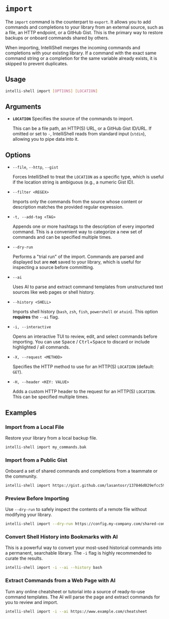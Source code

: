 # `import`

The `import` command is the counterpart to `export`. It allows you to add commands and completions to your library from
an external source, such as a file, an HTTP endpoint, or a GitHub Gist. This is the primary way to restore backups or
onboard commands shared by others.

When importing, IntelliShell merges the incoming commands and completions with your existing library. If a command with
the exact same command string or a completion for the same variable already exists, it is skipped to prevent duplicates.

## Usage

```sh
intelli-shell import [OPTIONS] [LOCATION]
```

## Arguments

- **`LOCATION`** Specifies the source of the commands to import.
  
  This can be a file path, an HTTP(S) URL, or a GitHub Gist ID/URL. If omitted or set to `-`, IntelliShell reads from
  standard input (`stdin`), allowing you to pipe data into it.

## Options

- `--file`, `--http`, `--gist`
  
  Forces IntelliShell to treat the `LOCATION` as a specific type, which is useful if the location string is ambiguous
  (e.g., a numeric Gist ID).

- `--filter <REGEX>`
  
  Imports only the commands from the source whose content or description matches the provided regular expression.

- `-t, --add-tag <TAG>`
  
  Appends one or more hashtags to the description of every imported command. This is a convenient way to categorize a
  new set of commands and can be specified multiple times.

- `--dry-run`
  
  Performs a "trial run" of the import. Commands are parsed and displayed but are **not** saved to your library, which is
  useful for inspecting a source before committing.

- `--ai`
  
  Uses AI to parse and extract command templates from unstructured text sources like web pages or shell history.

- `--history <SHELL>`
  
  Imports shell history (`bash`, `zsh`, `fish`, `powershell` or `atuin`). This option **requires** the `--ai` flag.

- `-i, --interactive`
  
  Opens an interactive TUI to review, edit, and select commands before importing. You can use <kbd>Space</kbd> /
  <kbd>Ctrl</kbd>+<kbd>Space</kbd> to discard or include highlighted / all commands.

- `-X, --request <METHOD>`
  
  Specifies the HTTP method to use for an HTTP(S) `LOCATION` (default: `GET`).

- `-H, --header <KEY: VALUE>`
  
  Adds a custom HTTP header to the request for an HTTP(S) `LOCATION`. This can be specified multiple times.

## Examples

### Import from a Local File

Restore your library from a local backup file.

```sh
intelli-shell import my_commands.bak
```

### Import from a Public Gist

Onboard a set of shared commands and completions from a teammate or the community.

```sh
intelli-shell import https://gist.github.com/lasantosr/137846d029efcc59468ff2c9d2098b4f
```

### Preview Before Importing

Use `--dry-run` to safely inspect the contents of a remote file without modifying your library.

```sh
intelli-shell import --dry-run https://config.my-company.com/shared-commands
```

### Convert Shell History into Bookmarks with AI

This is a powerful way to convert your most-used historical commands into a permanent, searchable library. The `-i` flag
is highly recommended to curate the results.

```sh
intelli-shell import -i --ai --history bash
```

### Extract Commands from a Web Page with AI

Turn any online cheatsheet or tutorial into a source of ready-to-use command templates. The AI will parse the page and
extract commands for you to review and import.

```sh
intelli-shell import -i --ai https://www.example.com/cheatsheet
```
